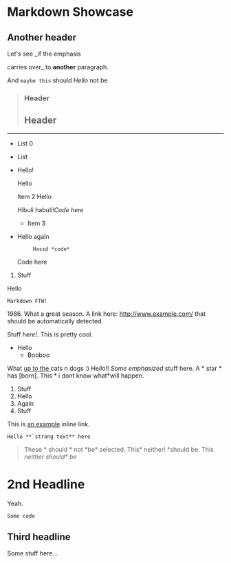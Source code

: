 # Markdown Showcase


Another header
-------------

Let's see _if the emphasis

carries over_ to __another__ paragraph.

And ` maybe this ` should <i>Hello</i> not be

> ### Header
>
> Header
> --------
>

- - -

 * List 0
  * List 
* Hello!

    Hello

    Item 2
Hello

    Hibuli habuli!*Code here*

  * Item 3

 * Hello again

            Hassd *code*

	Code here

 1. Stuff

Hello

	Markdown FTW!


1986\. What a great season. A link here: <http://www.example.com/> that should be automatically detected.

Stuff *here!*. This is pretty cool.

* Hello
    * Booboo

What [up to the ][name] cats n dogs :) He*ll*o!! *Some emphasized* stuff here. A * star * has [born]. This * i dont know what*will happen.

1. Stuff
1. Hello
9. Again
3211233. Stuff

This is [an example](http://example.com/ "Title") inline link.

``Hello **`strong text** here``

> These * should * not \*be\* selected. This* neither! *should be. This *neither should\* be*

# 2nd Headline

Yeah.

[name]: http://google.com
[foo1]: http://example.com/  "Optional Title Here"
[foo3]: http://example.com/
  "'Optional Title Here"


    Some code


Third headline
-------------------
Some stuff here...